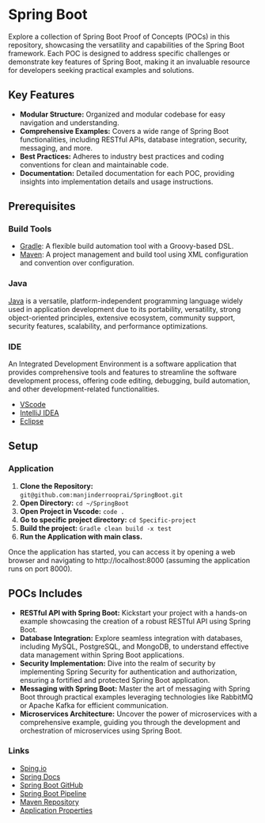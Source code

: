 # Spring Boot
Explore a collection of Spring Boot Proof of Concepts (POCs) in this repository, showcasing the versatility and capabilities of the Spring Boot framework. Each POC is designed to address specific challenges or demonstrate key features of Spring Boot, making it an invaluable resource for developers seeking practical examples and solutions.

## Key Features
* **Modular Structure:** Organized and modular codebase for easy navigation and understanding.
* **Comprehensive Examples:** Covers a wide range of Spring Boot functionalities, including RESTful APIs, database integration, security, messaging, and more.
* **Best Practices:** Adheres to industry best practices and coding conventions for clean and maintainable code.
* **Documentation:** Detailed documentation for each POC, providing insights into implementation details and usage instructions.

## Prerequisites
### Build Tools
* [Gradle](https://gradle.org): A flexible build automation tool with a Groovy-based DSL.
* [Maven](https://maven.apache.org): A project management and build tool using XML configuration and convention over configuration.

### Java
[Java](https://www.java.com) is a versatile, platform-independent programming language widely used in application development due to its portability, versatility, strong object-oriented principles, extensive ecosystem, community support, security features, scalability, and performance optimizations.

### IDE
An Integrated Development Environment is a software application that provides comprehensive tools and features to streamline the software development process, offering code editing, debugging, build automation, and other development-related functionalities.
* [VScode](https://code.visualstudio.com)
* [IntelliJ IDEA](https://www.jetbrains.com/idea)
* [Eclipse](https://www.eclipse.org/ide/)

## Setup
### Application
1. **Clone the Repository:**
   `git@github.com:manjinderrooprai/SpringBoot.git`
2. **Open Directory:**
   `cd ~/SpringBoot`
3. **Open Project in Vscode:**
   `code .`
4. **Go to specific project directory:**
   `cd Specific-project`
5. **Build the project:**
   `Gradle clean build -x test`
6. **Run the Application with main class.**

Once the application has started, you can access it by opening a web browser and navigating to http://localhost:8000 (assuming the application runs on port 8000).

## POCs Includes
* **RESTful API with Spring Boot:** Kickstart your project with a hands-on example showcasing the creation of a robust RESTful API using Spring Boot.
* **Database Integration:** Explore seamless integration with databases, including MySQL, PostgreSQL, and MongoDB, to understand effective data management within Spring Boot applications.
* **Security Implementation:** Dive into the realm of security by implementing Spring Security for authentication and authorization, ensuring a fortified and protected Spring Boot application.
* **Messaging with Spring Boot:** Master the art of messaging with Spring Boot through practical examples leveraging technologies like RabbitMQ or Apache Kafka for efficient communication.
* **Microservices Architecture:** Uncover the power of microservices with a comprehensive example, guiding you through the development and orchestration of microservices using Spring Boot.

### Links
* [Sping.io](https://spring.io/projects/spring-boot)
* [Spring Docs](https://spring.io/projects/spring-boot#learn)
* [Spring Boot GitHub](https://github.com/spring-projects/spring-boot)
* [Spring Boot Pipeline](https://ci.spring.io/teams/spring-boot/pipelines/spring-boot-3.3.x?groups=Build)
* [Maven Repository](https://mvnrepository.com/)
* [Application Properties](https://docs.spring.io/spring-boot/docs/current/reference/html/application-properties.html)
  
